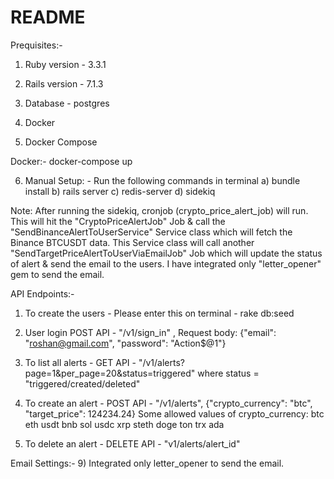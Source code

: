 # README

Prequisites:-
1) Ruby version - 3.3.1

2) Rails version - 7.1.3

3) Database - postgres

4) Docker

5) Docker Compose

Docker:-
docker-compose up

6) Manual Setup: - Run the following commands in terminal
   a) bundle install
   b) rails server
   c) redis-server
   d) sidekiq

Note: After running the sidekiq, cronjob (crypto_price_alert_job) will run. This will hit the "CryptoPriceAlertJob" Job & call the "SendBinanceAlertToUserService" Service class which will fetch the Binance BTCUSDT data. This Service class will call another "SendTargetPriceAlertToUserViaEmailJob" Job which will update the status of alert & send the email to the users. I have integrated only "letter_opener" gem to send the email. 


API Endpoints:-
1) To create the users - Please enter this on terminal - rake db:seed

2) User login POST API - "/v1/sign_in" , Request body: {"email": "roshan@gmail.com", "password": "Action$@1"}

3) To list all alerts -  GET API - "/v1/alerts?page=1&per_page=20&status=triggered"
 where status = "triggered/created/deleted"

4) To create an alert - POST API - "/v1/alerts", {"crypto_currency": "btc", "target_price": 124234.24}
Some allowed values of crypto_currency: btc eth usdt bnb sol usdc xrp steth doge ton trx ada

5) To delete an alert - DELETE API - "v1/alerts/alert_id"

Email Settings:-
9) Integrated only letter_opener to send the email. 
